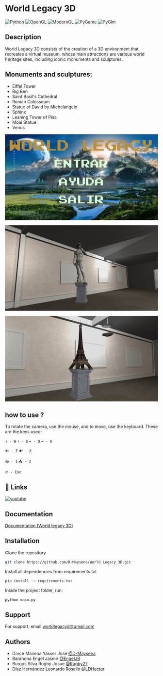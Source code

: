 # World Legacy 3D

[![Python](https://img.shields.io/badge/Python-3.10-green.svg?style=flat-square-logo=python)](https://docs.python.org/3/)
[![OpenGL](https://img.shields.io/badge/OpenGl-3.10-green.svg?style=flat-square-logo=opengl-)](https://docs.gl/)
[![ModernGL](https://img.shields.io/badge/ModernGL-5.6.4-green.svg?style=flat-square)](https://moderngl.readthedocs.io/en/5.8.2/)
[![PyGame](https://img.shields.io/badge/PyGame-2.0.1-green.svg?style=flat-square)](https://www.pygame.org/docs/)
[![PyGlm](https://img.shields.io/badge/PyGlm-1.2.5,-green.svg?style=flat-square)](https://github.com/Zuzu-Typ/PyGLM/wiki)

## Description
World Legacy 3D consists of the creation of a 3D environment that recreates a virtual museum, whose main attractions are various world heritage sites, including iconic monuments and sculptures.

## Monuments and sculptures:

- Eiffel Tower
- Big Ben
- Saint Basil's Cathedral
- Roman Colosseum
- Statue of David by Michelangelo
- Sphinx
- Leaning Tower of Pisa
- Moai Statue
- Venus

![](https://github.com/D-Maysena/World_Legacy_3D/blob/main/assets/inicio.png?raw=true)

![](https://github.com/D-Maysena/World_Legacy_3D/blob/main/assets/vista1.png?raw=true)

![](https://github.com/D-Maysena/World_Legacy_3D/blob/main/assets/vista2.png?raw=true)


## how to use ?

To rotate the camera, use the mouse, and to move, use the keyboard. These are the keys used:

`⬆️ - W`
`⬇️ - S`
`➡️ - D`
`⬅️ - A`

`🔉 - Z`
`🔊 - X`

`📥 - 1`
`📤 - 2`

`🔙 - Esc`

## 🔗 Links

[![youtube](https://img.shields.io/badge/youtube-FF0000?style=for-the-badge&logo=youtube&logoColor=white)](https://youtu.be/4oM9eWNu6S0?si=MappG5mxa6YxnYII)

## Documentation

[Documentation (World legacy 3D)](https://github.com/D-Maysena/World_Legacy_3D/raw/main/documentation/World%20Legacy%203D.pdf)


## Installation

Clone the repository

```bash
git clone https://github.com/D-Maysena/World_Legacy_3D.git
```

Install all dependencies from requirements.txt
```bash
pip install -r requirements.txt
```

Inside the project folder, run:
```bash
python main.py
```

## Support

For support, email worldlegacyd@gmail.com

## Authors

- Darce Mairena Yasser José [@D-Maysena](https://github.com/D-Maysena)
- Barahona Engel Jasmir [@EngelJB](https://github.com/EngelJB)
- Burgos Silva Rugby Josue [@Rugby27](https://github.com/Rugby27)
- Díaz Hernández Leonardo Rosalío [@LDHector](https://github.com/LDHector)
